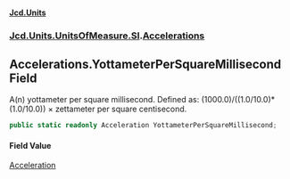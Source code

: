 #### [Jcd.Units](index.md 'index')
### [Jcd.Units.UnitsOfMeasure.SI](Jcd.Units.UnitsOfMeasure.SI.md 'Jcd.Units.UnitsOfMeasure.SI').[Accelerations](Accelerations.md 'Jcd.Units.UnitsOfMeasure.SI.Accelerations')

## Accelerations.YottameterPerSquareMillisecond Field

A(n) yottameter per square millisecond. Defined as: (1000.0)/((1.0/10.0)*(1.0/10.0)) × zettameter per square centisecond.

```csharp
public static readonly Acceleration YottameterPerSquareMillisecond;
```

#### Field Value
[Acceleration](Acceleration.md 'Jcd.Units.UnitTypes.Acceleration')